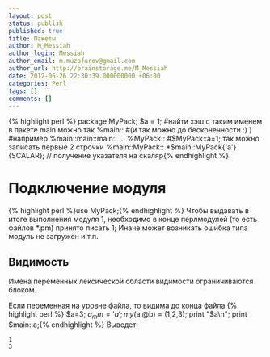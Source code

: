 ```yaml
---
layout: post
status: publish
published: true
title: Пакеты
author: M_Messiah
author_login: Messiah
author_email: m.muzafarov@gmail.com
author_url: http://brainstorage.me/M_Messiah
date: 2012-06-26 22:30:39.000000000 +06:00
categories: Perl
tags: []
comments: []
---
```

{% highlight perl %} package MyPack;
$a = 1;
#найти хэш с таким именем в пакете main можно так
 %main::
#(и так можно до бесконечности :) )
#например %main::main::main:: ...
 %MyPack::
#$MyPack::a=1; так можно записать первые 2 строчки
%main::MyPack::
 *$main::MyPack{'a'}{SCALAR}; // получение указателя на скаляр{% endhighlight %}
#  #
#  #
# Подключение модуля #
{% highlight perl %}use MyPack;{% endhighlight %}
Чтобы выдавать в итоге выполнения модуля 1, необходимо в конце перлмодулей (то есть файлов *.pm) принято писать 1; Иначе может возникать ошибка типа модуль не загружен и.т.п.
## Видимость ##
Имена переменных лексической области видимости ограничиваются блоком.

Если переменная на уровне файла, то видима до конца файла
{% highlight perl %} $a=3;
 $a_mm='a';
my ($a,@b) = (1,2,3);
print "$a\n";
print $main::a;{% endhighlight %}
Выведет:

	1
	3
